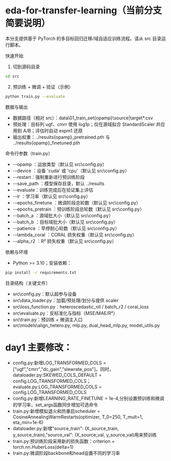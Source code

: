 # eda-for-transfer-learning（当前分支简要说明）

本分支提供基于 PyTorch 的多目标回归迁移/域自适应训练流程。请从 src 目录运行脚本。

快速开始

1) 切到源码目录

```bash
cd src
```

2) 预训练 + 微调 + 验证（示例）

```bash
python train.py --evaluate
```

数据与输出

- 数据路径（相对 src）：data\01_train_set\{opamp}\source|target\*.csv
- 预处理：目标列 ugf、cmrr 使用 log1p；仅在源域拟合 StandardScaler 并应用到 A/B；评估时自动 expm1 还原
- 输出权重：../results\{opamp}_pretrained.pth 与 ../results\{opamp}_finetuned.pth

命令行参数（train.py）

- --opamp <str>：运放类型（默认见 src\config.py）
- --device <str>：设备 'cuda' 或 'cpu'（默认见 src\config.py）
- --restart：强制重新进行预训练阶段
- --save_path <str>：模型保存目录，默认 ../results
- --evaluate：训练完成后在验证集上评估
- --lr <float>：学习率（默认见 src\config.py）
- --epochs_finetune <int>：微调阶段总轮数（默认见 src\config.py）
- --epochs_pretrain <int>：预训练阶段总轮数（默认见 src\config.py）
- --batch_a <int>：源域批大小（默认见 src\config.py）
- --batch_b <int>：目标域批大小（默认见 src\config.py）
- --patience <int>：早停耐心轮数（默认见 src\config.py）
- --lambda_coral <float>：CORAL 损失权重（默认见 src\config.py）
- --alpha_r2 <float>：R² 损失权重（默认见 src\config.py）

依赖与环境

- Python >= 3.10；安装依赖：

```bash
pip install -r requirements.txt
```

目录结构（关键文件）

- src\config.py：默认超参与设备
- src\data_loader.py：加载/预处理/划分与提供 scaler
- src\loss_function.py：heteroscedastic_nll / batch_r2 / coral_loss
- src\evaluate.py：反标准化与指标（MSE/MAE/R²）
- src\train.py：预训练 + 微调主入口
- src\models\align_hetero.py, mlp.py, dual_head_mlp.py, model_utils.py

# day1 主要修改：
- config.py:新增LOG_TRANSFORMED_COLS = ["ugf","cmrr","dc_gain","slewrate_pos"]。同时，dataloader.py:SKEWED_COLS_DEFAULT = config.LOG_TRANSFORMED_COLS；evaluate.py:LOG_TRANSFORMED_COLS = config.LOG_TRANSFORMED_COLS
- config.py:新增LEARNING_RATE_FINETUNE = 1e-4,分别设置预训练和微调的学习率，set_args函数同步增加可选命令
- train.py:新增模拟退火和热重启scheduler = CosineAnnealingWarmRestarts(optimizer, T_0=250, T_mult=1, eta_min=1e-6)
- dataloader.py:新增"source_train": (X_source_train, y_source_train),"source_val": (X_source_val, y_source_val)用来预训练
- train.py:预训练阶段采用新的损失函数：criterion = torch.nn.HuberLoss(delta=1)
- train.py:微调阶段backbone和head设置不同的学习率